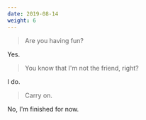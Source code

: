 ```yaml
---
date: 2019-08-14
weight: 6
---
```


> Are you having fun?

Yes.

> You know that I'm not the friend, right?

I do.

> Carry on.

No, I'm finished for now.
